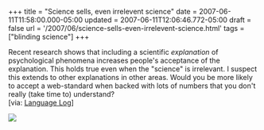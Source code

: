 +++
title = "Science sells, even irrelevent science"
date = 2007-06-11T11:58:00.000-05:00
updated = 2007-06-11T12:06:46.772-05:00
draft = false
url = '/2007/06/science-sells-even-irrelevent-science.html'
tags = ["blinding science"]
+++

Recent research shows that including a scientific _explanation_ of psychological phenomena increases people's acceptance of the explanation. This holds true even when the "science" is irrelevant. I suspect this extends to other explanations in other areas. Would you be more likely to accept a web-standard when backed with lots of numbers that you don't really (take time to) understand?  
\[via: [Language Log](http://itre.cis.upenn.edu/~myl/languagelog/archives/004578.html)\]

[![](http://imagegen.last.fm/DarkSeas/recenttracks/3/IDisposable.gif)](http://www.last.fm/user/IDisposable/?chartstyle=DarkSeas)
